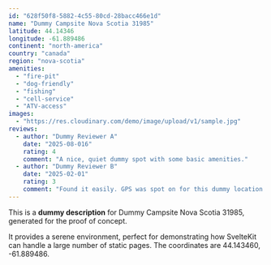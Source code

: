 ```yaml
---
id: "628f50f8-5882-4c55-80cd-28bacc466e1d"
name: "Dummy Campsite Nova Scotia 31985"
latitude: 44.14346
longitude: -61.889486
continent: "north-america"
country: "canada"
region: "nova-scotia"
amenities:
  - "fire-pit"
  - "dog-friendly"
  - "fishing"
  - "cell-service"
  - "ATV-access"
images:
  - "https://res.cloudinary.com/demo/image/upload/v1/sample.jpg"
reviews:
  - author: "Dummy Reviewer A"
    date: "2025-08-016"
    rating: 4
    comment: "A nice, quiet dummy spot with some basic amenities."
  - author: "Dummy Reviewer B"
    date: "2025-02-01"
    rating: 3
    comment: "Found it easily. GPS was spot on for this dummy location."
---
```


This is a **dummy description** for Dummy Campsite Nova Scotia 31985, generated for the proof of concept.

It provides a serene environment, perfect for demonstrating how SvelteKit can handle a large number of static pages. The coordinates are 44.143460, -61.889486.
